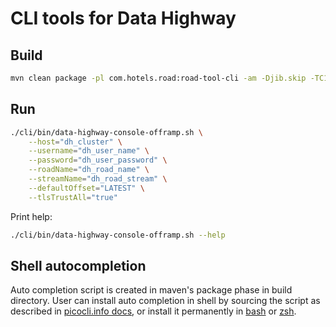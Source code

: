 # CLI tools for Data Highway

## Build
```bash
mvn clean package -pl com.hotels.road:road-tool-cli -am -Djib.skip -TC1
```

## Run

```bash
./cli/bin/data-highway-console-offramp.sh \
    --host="dh_cluster" \
    --username="dh_user_name" \
    --password="dh_user_password" \
    --roadName="dh_road_name" \
    --streamName="dh_road_stream" \
    --defaultOffset="LATEST" \
    --tlsTrustAll="true"
```

Print help:
```bash
./cli/bin/data-highway-console-offramp.sh --help
```

## Shell autocompletion
Auto completion script is created in maven's package phase in build directory.
User can install auto completion in shell by sourcing the script as described in
[picocli.info docs](https://picocli.info/autocomplete.html#_install_completion_script),
or install it permanently in 
[bash](https://picocli.info/autocomplete.html#_installing_completion_scripts_permanently_in_bash)
or [zsh](https://picocli.info/autocomplete.html#_installing_completion_scripts_permanently_in_zsh).

